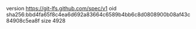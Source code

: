 version https://git-lfs.github.com/spec/v1
oid sha256:bbd4fa65f8c4ea6d692a83664c6589b4bb6c8d0808900b08af43c84908c5ea8f
size 4928
